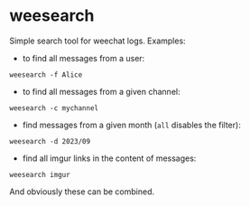 # weesearch

Simple search tool for weechat logs. Examples:

- to find all messages from a user:

```
weesearch -f Alice
```

- to find all messages from a given channel:

```
weesearch -c mychannel
```

- find messages from a given month (`all` disables the filter):

```
weesearch -d 2023/09
```

- find all imgur links in the content of messages:

```
weesearch imgur
```

And obviously these can be combined.
